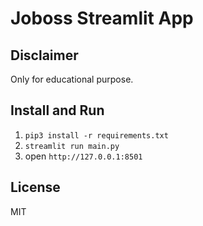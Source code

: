 # Joboss Streamlit App

## Disclaimer
Only for educational purpose.

## Install and Run

1. `pip3 install -r requirements.txt`
2. `streamlit run main.py`
3. open `http://127.0.0.1:8501`

## License
MIT
